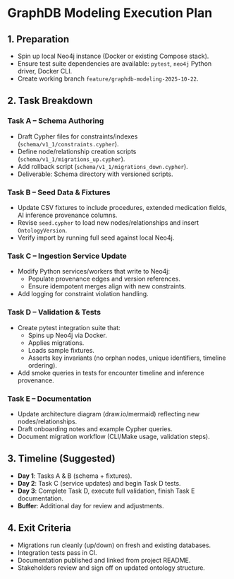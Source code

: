 # GraphDB Modeling Execution Plan

## 1. Preparation
- Spin up local Neo4j instance (Docker or existing Compose stack).  
- Ensure test suite dependencies are available: `pytest`, `neo4j` Python driver, Docker CLI.  
- Create working branch `feature/graphdb-modeling-2025-10-22`.

## 2. Task Breakdown

### Task A – Schema Authoring
- Draft Cypher files for constraints/indexes (`schema/v1_1/constraints.cypher`).  
- Define node/relationship creation scripts (`schema/v1_1/migrations_up.cypher`).  
- Add rollback script (`schema/v1_1/migrations_down.cypher`).  
- Deliverable: Schema directory with versioned scripts.

### Task B – Seed Data & Fixtures
- Update CSV fixtures to include procedures, extended medication fields, AI inference provenance columns.  
- Revise `seed.cypher` to load new nodes/relationships and insert `OntologyVersion`.  
- Verify import by running full seed against local Neo4j.

### Task C – Ingestion Service Update
- Modify Python services/workers that write to Neo4j:  
  - Populate provenance edges and version references.  
  - Ensure idempotent merges align with new constraints.  
- Add logging for constraint violation handling.

### Task D – Validation & Tests
- Create pytest integration suite that:  
  - Spins up Neo4j via Docker.  
  - Applies migrations.  
  - Loads sample fixtures.  
  - Asserts key invariants (no orphan nodes, unique identifiers, timeline ordering).  
- Add smoke queries in tests for encounter timeline and inference provenance.

### Task E – Documentation
- Update architecture diagram (draw.io/mermaid) reflecting new nodes/relationships.  
- Draft onboarding notes and example Cypher queries.  
- Document migration workflow (CLI/Make usage, validation steps).

## 3. Timeline (Suggested)
- **Day 1**: Tasks A & B (schema + fixtures).  
- **Day 2**: Task C (service updates) and begin Task D tests.  
- **Day 3**: Complete Task D, execute full validation, finish Task E documentation.  
- **Buffer**: Additional day for review and adjustments.

## 4. Exit Criteria
- Migrations run cleanly (up/down) on fresh and existing databases.  
- Integration tests pass in CI.  
- Documentation published and linked from project README.  
- Stakeholders review and sign off on updated ontology structure.
